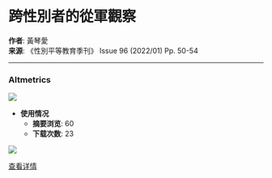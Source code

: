 # 跨性別者的從軍觀察

**作者**: 黃琴愛  
**来源**: 《性別平等教育季刊》 Issue 96 (2022/01) Pp. 50-54  

---

### Altmetrics

![](//cdn.plu.mx/01b30309c878a019f260d2d9b9773b0c/plumx-inverse-logo.png)

- **使用情况**  
  - **摘要浏览**: 60  
  - **下载次数**: 23  

![](//cdn.plu.mx/01b30309c878a019f260d2d9b9773b0c/plumx-logo.png)

[查看详情](https://plu.mx/a/?airiti_doc_id=15629716-202201-202203020016-202203020016-50-54&theme=plum-bigben-theme "PlumX Metrics Detail Page")  